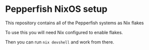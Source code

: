 # Pepperfish NixOS setup

This repository contains all of the Pepperfish systems as Nix flakes

To use this you will need Nix configured to enable flakes.

Then you can run `nix devshell` and work from there.
